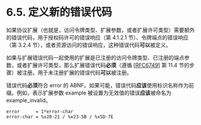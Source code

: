 # 6.5. 定义新的错误代码

如果协议扩展（也就是，访问令牌类型、扩展参数，或者扩展许可类型）需要额外的错误代码，用于授权码许可的错误响应（第 4.1.2.1 节）、令牌端点的错误响应（第 3.2.4 节），或者资源访问的错误响应，这种错误代码**可以**被定义。

如果与扩展错误代码一起使用的扩展是已注册的访问令牌类型、已注册的端点参数，或者扩展许可类型，那么扩展错误代码**必须**（遵循 [[RFC6749](https://www.rfc-editor.org/info/rfc6749)] 第 11.4 节的步骤）被注册。用于未注册扩展的错误代码**可以**被注册。

错误代码**必须**符合 error 的 ABNF。如果可能，错误代码**应该**使用标识名称作为前缀。例如，表示扩展参数 example 被设置为无效值的错误**应该**被命名为 example_invalid。

```
error      = 1*error-char
error-char = %x20-21 / %x23-5B / %x5D-7E
```
